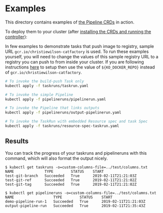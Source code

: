 # Examples

This directory contains examples of [the Pipeline CRDs](../README.md) in action.

To deploy them to your cluster (after
[installing the CRDs and running the controller](../DEVELOPMENT.md#getting-started)):

In few examples to demonstrate tasks that push image to registry, sample URL `gcr.io/christiewilson-catfactory` is used. To run these examples yourself, you will need to change the values of this sample registry URL to a registry you can push to from inside
your cluster. If you are following instructions [here](../DEVELOPMENT.md#getting-started) to setup then use the value of `${KO_DOCKER_REPO}` instead of `gcr.io/christiewilson-catfactory`.

```bash
# To invoke the build-push Task only
kubectl apply -f taskruns/taskrun.yaml

# To invoke the simple Pipeline
kubectl apply -f pipelineruns/pipelinerun.yaml

# To invoke the Pipeline that links outputs
kubectl apply -f pipelineruns/output-pipelinerun.yaml

# To invoke the TaskRun with embedded Resource spec and task Spec
kubectl apply -f taskruns/resource-spec-taskrun.yaml
```

## Results

You can track the progress of your taskruns and pipelineruns with this command, which will also
format the output nicely.

```shell
$ kubectl get taskruns -o=custom-columns-file=../test/columns.txt
NAME              TYPE        STATUS    START
test-git-branch   Succeeded   True      2019-02-11T21:21:03Z
test-git-ref      Succeeded   True      2019-02-11T21:21:02Z
test-git-tag      Succeeded   True      2019-02-11T21:21:02Z
```

```shell
$ kubectl get pipelineruns -o=custom-columns-file=../test/columns.txt
NAME                  TYPE        STATUS    START
demo-pipeline-run-1   Succeeded   True      2019-02-11T21:21:03Z
output-pipeline-run   Succeeded   True      2019-02-11T21:35:43Z
```